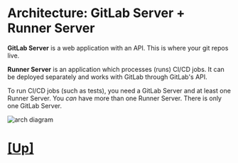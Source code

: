 # Architecture: GitLab Server + Runner Server

**GitLab Server** is a web application with an API. This is where your git repos live.

**Runner Server** is an application which processes (runs) CI/CD jobs. It can be deployed separately and works with GitLab through GitLab's API.

To run CI/CD jobs (such as tests), you need a GitLab Server and at least one Runner Server. You _can_ have more than one Runner Server. There is only one GitLab Server.

![arch diagram](https://about.gitlab.com/images/ci/arch-1.jpg)

# [[Up]](README.md)
